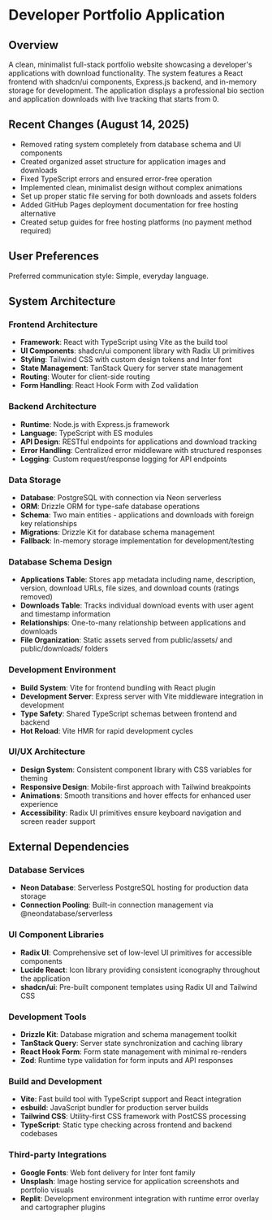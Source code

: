 # Developer Portfolio Application

## Overview

A clean, minimalist full-stack portfolio website showcasing a developer's applications with download functionality. The system features a React frontend with shadcn/ui components, Express.js backend, and in-memory storage for development. The application displays a professional bio section and application downloads with live tracking that starts from 0.

## Recent Changes (August 14, 2025)
- Removed rating system completely from database schema and UI components
- Created organized asset structure for application images and downloads
- Fixed TypeScript errors and ensured error-free operation
- Implemented clean, minimalist design without complex animations
- Set up proper static file serving for both downloads and assets folders
- Added GitHub Pages deployment documentation for free hosting alternative
- Created setup guides for free hosting platforms (no payment method required)

## User Preferences

Preferred communication style: Simple, everyday language.

## System Architecture

### Frontend Architecture
- **Framework**: React with TypeScript using Vite as the build tool
- **UI Components**: shadcn/ui component library with Radix UI primitives
- **Styling**: Tailwind CSS with custom design tokens and Inter font
- **State Management**: TanStack Query for server state management
- **Routing**: Wouter for client-side routing
- **Form Handling**: React Hook Form with Zod validation

### Backend Architecture
- **Runtime**: Node.js with Express.js framework
- **Language**: TypeScript with ES modules
- **API Design**: RESTful endpoints for applications and download tracking
- **Error Handling**: Centralized error middleware with structured responses
- **Logging**: Custom request/response logging for API endpoints

### Data Storage
- **Database**: PostgreSQL with connection via Neon serverless
- **ORM**: Drizzle ORM for type-safe database operations
- **Schema**: Two main entities - applications and downloads with foreign key relationships
- **Migrations**: Drizzle Kit for database schema management
- **Fallback**: In-memory storage implementation for development/testing

### Database Schema Design
- **Applications Table**: Stores app metadata including name, description, version, download URLs, file sizes, and download counts (ratings removed)
- **Downloads Table**: Tracks individual download events with user agent and timestamp information  
- **Relationships**: One-to-many relationship between applications and downloads
- **File Organization**: Static assets served from public/assets/ and public/downloads/ folders

### Development Environment
- **Build System**: Vite for frontend bundling with React plugin
- **Development Server**: Express server with Vite middleware integration in development
- **Type Safety**: Shared TypeScript schemas between frontend and backend
- **Hot Reload**: Vite HMR for rapid development cycles

### UI/UX Architecture
- **Design System**: Consistent component library with CSS variables for theming
- **Responsive Design**: Mobile-first approach with Tailwind breakpoints
- **Animations**: Smooth transitions and hover effects for enhanced user experience
- **Accessibility**: Radix UI primitives ensure keyboard navigation and screen reader support

## External Dependencies

### Database Services
- **Neon Database**: Serverless PostgreSQL hosting for production data storage
- **Connection Pooling**: Built-in connection management via @neondatabase/serverless

### UI Component Libraries
- **Radix UI**: Comprehensive set of low-level UI primitives for accessible components
- **Lucide React**: Icon library providing consistent iconography throughout the application
- **shadcn/ui**: Pre-built component templates using Radix UI and Tailwind CSS

### Development Tools
- **Drizzle Kit**: Database migration and schema management toolkit
- **TanStack Query**: Server state synchronization and caching library
- **React Hook Form**: Form state management with minimal re-renders
- **Zod**: Runtime type validation for form inputs and API responses

### Build and Development
- **Vite**: Fast build tool with TypeScript support and React integration
- **esbuild**: JavaScript bundler for production server builds
- **Tailwind CSS**: Utility-first CSS framework with PostCSS processing
- **TypeScript**: Static type checking across frontend and backend codebases

### Third-party Integrations
- **Google Fonts**: Web font delivery for Inter font family
- **Unsplash**: Image hosting service for application screenshots and portfolio visuals
- **Replit**: Development environment integration with runtime error overlay and cartographer plugins